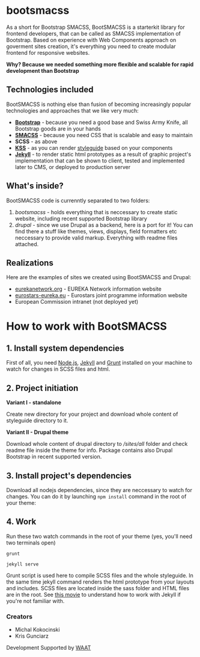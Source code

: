 bootsmacss
=========

As a short for Bootstrap SMACSS, BootSMACSS is a starterkit library for frontend
developers, that can be called as SMACSS implementation of Bootstrap. Based on
experience with Web Components approach on goverment sites creation, it's
everything you need to create modular frontend for responsive websites.

**Why? Because we needed something more flexible and scalable for rapid development than Bootstrap**

## Technologies included
BootSMACSS is nothing else than fusion of becoming increasingly popular
technologies and approaches that we like very much:

* **[Bootstrap](http://getbootstrap.com/)** - because you need a good base and Swiss Army Knife, all Bootstrap goods are in your hands
* **[SMACSS](https://smacss.com/)** - because you need CSS that is scalable and easy to maintain
* **SCSS** - as above
* **[KSS](http://warpspire.com/kss/)** - as you can render [styleguide](http://htanjo.github.io/kss-node-template/) based on your components
* **[Jekyll](http://jekyllrb.com/)** - to render static html prototypes as a result
of graphic project's implementation that can be shown to client, tested and
implemented later to CMS, or deployed to production server

## What's inside?

BootSMACSS code is currenntly separated to two folders:

1. *bootsmacss* - holds everything that is neccessary to create static website, including recent supported Bootstrap library
2. *drupal* - since we use Drupal as a backend, here is a port for it! You can
find there a stuff like themes, views, displays, field formatters etc neccessary to provide valid markup. Everything with readme files attached.

## Realizations
Here are the examples of sites we created using BootSMACSS and Drupal:

* [eurekanetwork.org](http://eurekanetwork.org/) - EUREKA Network information website
* [eurostars-eureka.eu](http://eurostars-eureka.eu/) - Eurostars joint programme information website
* European Commission intranet (not deployed yet)


How to work with BootSMACSS
========================

## 1. Install system dependencies

First of all, you need [Node.js](https://nodejs.org/),
[Jekyll](http://jekyllrb.com/) and [Grunt](http://gruntjs.com/) installed on
your machine to watch for changes in SCSS files and html.

## 2. Project initiation
**Variant I - standalone**

Create new directory for your project and download whole content of styleguide
directory to it.

**Variant II - Drupal theme**

Download whole content of drupal directory to */sites/all* folder and check
readme file inside the theme for info. Package contains also Drupal Bootstrap
in recent supported version.

## 3. Install project's dependencies

Download all nodejs dependencies, since they are neccessary to
watch for changes. You can do it by launching `npm install` command in the root of your
theme:

## 4. Work

Run these two watch commands in the root of your theme (yes, you'll need two terminals
open)

```
grunt
```
```
jekyll serve
```

Grunt script is used here to compile SCSS files and the whole styleguide. In the
same time jekyll command renders the html prototype from your layouts and includes.
SCSS files are located inside the sass folder and HTML files are in the root.
See [this movie](https://www.youtube.com/watch?v=iWowJBRMtpc) to understand how
to work with Jekyll if you're not familiar with.

### Creators

* Michal Kokocinski
* Kris Gunciarz

Development Supported by [WAAT](http://waat.eu/)
